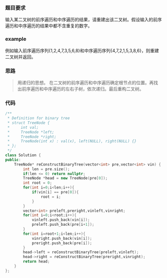 ### 题目要求
输入某二叉树的前序遍历和中序遍历的结果，请重建出该二叉树。假设输入的前序遍历和中序遍历的结果中都不含重复的数字。
### example
例如输入前序遍历序列{1,2,4,7,3,5,6,8}和中序遍历序列{4,7,2,1,5,3,8,6}，则重建二叉树并返回。
### 思路
>用递归的思想。
在二叉树的前序遍历和中序遍历确定根节点的位置。再找出前序遍历和中序遍历的左右子树，依次递归。最后重构二叉树。
### 代码


```c++
/**
 * Definition for binary tree
 * struct TreeNode {
 *     int val;
 *     TreeNode *left;
 *     TreeNode *right;
 *     TreeNode(int x) : val(x), left(NULL), right(NULL) {}
 * };
 */
class Solution {
public:
    TreeNode* reConstructBinaryTree(vector<int> pre,vector<int> vin) {
        int len = pre.size();
        if(len <= 0) return nullptr;
        TreeNode *head = new TreeNode(pre[0]);
        int root = 0;
        for(int i=0;i<len;i++){
            if(vin[i] == pre[0]){
                root = i;
            }
        }
        vector<int> preleft,preright,vinleft,vinright;
        for(int i=0;i<root;i++){
            vinleft.push_back(vin[i]);
            preleft.push_back(pre[i+1]);
        }
        for(int i=root+1;i<len;i++){
            vinright.push_back(vin[i]);
            preright.push_back(pre[i]);
        }
        head->left = reConstructBinaryTree(preleft,vinleft);
        head->right = reConstructBinaryTree(preright,vinright);
        return head;
    }
};
